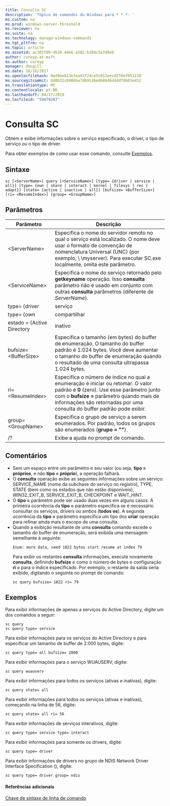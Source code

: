 ```yaml
---
title: Consulta SC
description: 'Tópico de comandos do Windows para * * *- '
ms.custom: na
ms.prod: windows-server-threshold
ms.reviewer: na
ms.suite: na
ms.technology: manage-windows-commands
ms.tgt_pltfrm: na
ms.topic: article
ms.assetid: ac365f89-4b20-4de6-a582-b204c5e7d0eb
author: coreyp-at-msft
ms.author: coreyp
manager: dongill
ms.date: 10/16/2017
ms.openlocfilehash: 9ed9ee813e3ea41f24ce5c012eecd278ef051138
ms.sourcegitcommit: 0d0b32c8986ba7db9536e0b8648d4ddf9b03e452
ms.translationtype: MT
ms.contentlocale: pt-BR
ms.lasthandoff: 04/17/2019
ms.locfileid: "59879287"
---
```

# <a name="sc-query"></a>Consulta SC



Obtém e exibe informações sobre o serviço especificado, o driver, o tipo de serviço ou o tipo de driver.

Para obter exemplos de como usar esse comando, consulte [Exemplos](#BKMK_examples).

## <a name="syntax"></a>Sintaxe

```
sc [<ServerName>] query [<ServiceName>] [type= {driver | service | all}] [type= {own | share | interact | kernel | filesys | rec | adapt}] [state= {active | inactive | all}] [bufsize= <BufferSize>] [ri= <ResumeIndex>] [group= <GroupName>]
```

## <a name="parameters"></a>Parâmetros

|Parâmetro|Descrição|
|---------|-----------|
|\<ServerName>|Especifica o nome do servidor remoto no qual o serviço está localizado. O nome deve usar o formato de convenção de nomenclatura Universal (UNC) (por exemplo, \\ \\myserver). Para executar SC.exe localmente, omita este parâmetro.|
|\<ServiceName>|Especifica o nome do serviço retornado pelo **getkeyname** operação. Isso **consulta** parâmetro não é usado em conjunto com outras **consulta** parâmetros (diferente de *ServerName*).|
|type= {driver | serviço | Todos os}|Especifica o que enumerar. O valor padrão para o primeiro tipo é **serviço**.</br>-driver: Especifica que somente os drivers são enumerados.</br>-serviço: Especifica que somente os serviços são enumerados.</br>-todos os: Especifica que os drivers e serviços são enumerados.|
|type= {own | compartilhar | interagir | kernel | sist | Rec. | adapt}|Especifica o tipo dos serviços ou drivers a serem enumerados. O valor padrão para o segundo tipo é **próprio**.</br>-próprio: Especifica que o serviço é executado em seu próprio processo. Ele não compartilha um arquivo executável com outros serviços.</br>-compartilhamento: Especifica que o serviço é executado como um processo compartilhado. Ele compartilha um arquivo executável com outros serviços.</br>-interagem: Especifica que o serviço pode interagir com a área de trabalho, recebendo entrada de usuários. Serviços interativos devem ser executados sob a conta LocalSystem.</br>-kernel: Especifica um driver.</br>-sist: Especifica um driver de sistema de arquivos.|
|estado = {Active Directory | inativo | Todos os}|Especifica o estado inicial do serviço a serem enumerados. O estado padrão é **active**.</br>-Active Directory: Especifica todos os serviços do Active Directory.</br>-inativos: Especifica todos os serviços interrompidos ou parados.</br>-todos os: Especifica todos os serviços.|
|bufsize= \<BufferSize>|Especifica o tamanho (em bytes) do buffer de enumeração. O tamanho do buffer padrão é 1.024 bytes. Você deve aumentar o tamanho do buffer de enumeração quando o resultado de uma consulta ultrapassa 1.024 bytes.|
|ri= \<ResumeIndex>|Especifica o número de índice no qual a enumeração é iniciar ou retomar. O valor padrão é **0** (zero). Use esse parâmetro junto com o **bufsize =** parâmetro quando mais de informações são retornadas por uma consulta do buffer padrão pode exibir.|
|group= \<GroupName>|Especifica o grupo de serviço a serem enumerados. Por padrão, todos os grupos são enumerados (**grupo = ""**).|
|/?|Exibe a ajuda no prompt de comando.|

## <a name="remarks"></a>Comentários

-   Sem um espaço entre um parâmetro e seu valor (ou seja, **tipo = próprios**, e não **tipo = próprio**), a operação falhará.
-   O **consulta** operação exibe as seguintes informações sobre um serviço: SERVICE_NAME (nome da subchave do serviço no registro), TYPE, STATE (bem como os estados que não estão disponíveis), WIN32_EXIT_B, SERVICE_EXIT_B, CHECKPOINT e WAIT_HINT.
-   O **tipo =** parâmetro pode ser usado duas vezes em alguns casos. A primeira ocorrência da **tipo =** parâmetro especifica se é necessário consultar os serviços, drivers ou ambos (**todos os**). A segunda ocorrência da **tipo =** parâmetro especifica um tipo dos **criar** operação para refinar ainda mais o escopo de uma consulta.
-   Quando a exibição resultante de uma **consulta** comando excede o tamanho do buffer de enumeração, será exibida uma mensagem semelhante à seguinte:  
    ```
    Enum: more data, need 1822 bytes start resume at index 79
    ```  
    Para exibir os restantes **consulta** informações, execute novamente **consulta**, definindo **bufsize =** como o número de bytes e configuração **ri =** para o índice especificado. Por exemplo, o restante da saída seria exibido, digitando o seguinte no prompt de comando:  
    ```
    sc query bufsize= 1822 ri= 79
    ```

## <a name="BKMK_examples"></a>Exemplos

Para exibir informações de apenas a serviços do Active Directory, digite um dos comandos a seguir:
```
sc query
sc query type= service
```
Para exibir informações para os serviços do Active Directory e para especificar um tamanho de buffer de 2.000 bytes, digite:
```
sc query type= all bufsize= 2000
```
Para exibir informações para o serviço WUAUSERV, digite:
```
sc query wuauserv
```
Para exibir informações para todos os serviços (ativas e inativas), digite:
```
sc query state= all
```
Para exibir informações para todos os serviços (ativas e inativas), começando na linha de 56, digite:
```
sc query state= all ri= 56
```
Para exibir informações de serviços interativos, digite:
```
sc query type= service type= interact
```
Para exibir informações para somente os drivers, digite:
```
sc query type= driver
```
Para exibir informações de drivers no grupo de NDIS Network Driver Interface Specification (), digite:
```
sc query type= driver group= ndis
```

#### <a name="additional-references"></a>Referências adicionais

[Chave de sintaxe de linha de comando](command-line-syntax-key.md)